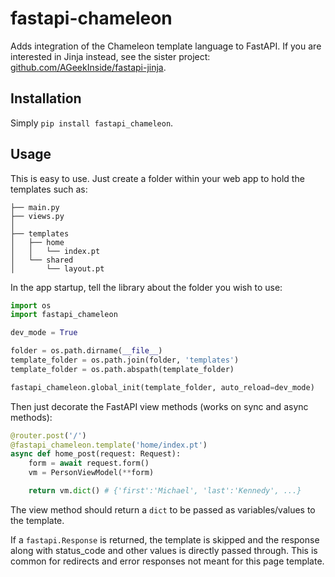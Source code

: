 # fastapi-chameleon

Adds integration of the Chameleon template language to FastAPI. If you are interested in Jinja instead, see the sister project: [github.com/AGeekInside/fastapi-jinja](https://github.com/AGeekInside/fastapi-jinja).

## Installation

Simply `pip install fastapi_chameleon`.

## Usage

This is easy to use. Just create a folder within your web app to hold the templates such as:

```
├── main.py
├── views.py
│
├── templates
│   ├── home
│   │   └── index.pt
│   └── shared
│       └── layout.pt

```

In the app startup, tell the library about the folder you wish to use:

```python
import os
import fastapi_chameleon

dev_mode = True

folder = os.path.dirname(__file__)
template_folder = os.path.join(folder, 'templates')
template_folder = os.path.abspath(template_folder)

fastapi_chameleon.global_init(template_folder, auto_reload=dev_mode)
```

Then just decorate the FastAPI view methods (works on sync and async methods):

```python
@router.post('/')
@fastapi_chameleon.template('home/index.pt')
async def home_post(request: Request):
    form = await request.form()
    vm = PersonViewModel(**form) 

    return vm.dict() # {'first':'Michael', 'last':'Kennedy', ...}

```

The view method should return a `dict` to be passed as variables/values to the template. 

If a `fastapi.Response` is returned, the template is skipped and the response along with status_code and
other values is directly passed through. This is common for redirects and error responses not meant
for this page template.
